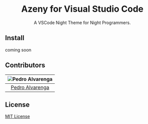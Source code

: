 <!-- <p align="center">
  <a href="https://github.com/Azeny">
    <img alt="Azeny Theme" src="">
  </a>
</p> -->

<h1 align="center">
  Azeny for Visual Studio Code
</h1>

<p align="center">
 A VSCode Night Theme for Night Programmers.</p>

## Install

coming soon

## Contributors

| ![Pedro Alvarenga](https://avatars3.githubusercontent.com/u/41977137?v=4&s=70) |
| :----------------------------------------------------------------------------: |
|            [Pedro Alvarenga](https://github.com/JoaoPedroAlvarenga)            |

## License

[MIT License](./LICENSE)
